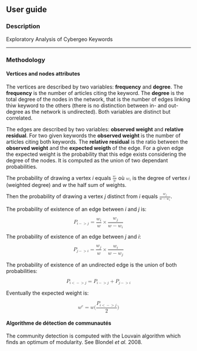 ## User guide

### Description
Exploratory Analysis of Cybergeo Keywords

------
### Methodology

#### Vertices and nodes attributes

The vertices are described by two variables: **frequency** and **degree**. The **frequency** is the number of articles citing the keyword. The **degree** is the total degree of the nodes in the network, that is the number of edges linking thiw keyword to the others (there is no distinction between in- and out- degree as the network is undirected). Both variables are distinct but correlated.
  
The edges are described by two variables: **observed weight** and **relative residual**. For two given keywords the **observed weight** is the number of articles citing both keywords. The **relative residual** is the ratio between the **observed weight** and the **expected weigth** of the edge. For a given edge the expected weight is the probability that this edge exists considering the degree of the nodes. It is computed as the union of two dependant probabilities.

The probability of drawing a vertex *i* equals <math xmlns="http://www.w3.org/1998/Math/MathML">
  <mfrac>
    <msub>
      <mi>w</mi>
      <mi>i</mi>
    </msub>
    <mi>w</mi>
  </mfrac>
</math> où <math xmlns="http://www.w3.org/1998/Math/MathML">
  <msub>
    <mi>w</mi>
    <mi>i</mi>
  </msub>
</math> is the degree of vertex *i* (weighted degree) and *w* the half sum of weights. 

Then the probability of drawing a vertex *j* distinct from *i* equals <math xmlns="http://www.w3.org/1998/Math/MathML">
  <mfrac>
    <msub>
      <mi>w</mi>
      <mi>j</mi>
    </msub>
    <mrow>
      <mi>w</mi>
      <mo>−</mo>
      <msub>
        <mi>w</mi>
        <mi>i</mi>
      </msub>
    </mrow>
  </mfrac>
</math>. 

The probability of existence of an edge between *i* and *j* is:

<math xmlns="http://www.w3.org/1998/Math/MathML" display="block">
  <msub>
    <mi>P</mi>
    <mrow class="MJX-TeXAtom-ORD">
      <mi>i</mi>
      <mo>&#x2212;<!-- − --></mo>
      <mo>&gt;</mo>
      <mi>j</mi>
    </mrow>
  </msub>
  <mo>=</mo>
  <mfrac>
    <msub>
      <mi>w</mi>
      <mi>i</mi>
    </msub>
    <mi>w</mi>
  </mfrac>
  <mo>&#x00D7;<!-- × --></mo>
  <mfrac>
    <msub>
      <mi>w</mi>
      <mi>j</mi>
    </msub>
    <mrow>
      <mi>w</mi>
      <mo>&#x2212;<!-- − --></mo>
      <msub>
        <mi>w</mi>
        <mi>i</mi>
      </msub>
    </mrow>
  </mfrac>
</math>

The probability of existence of an edge between *j* and *i*:

<math xmlns="http://www.w3.org/1998/Math/MathML" display="block">
  <msub>
    <mi>P</mi>
    <mrow class="MJX-TeXAtom-ORD">
      <mi>j</mi>
      <mo>&#x2212;<!-- − --></mo>
      <mo>&gt;</mo>
      <mi>i</mi>
    </mrow>
  </msub>
  <mo>=</mo>
  <mfrac>
    <msub>
      <mi>w</mi>
      <mi>j</mi>
    </msub>
    <mi>w</mi>
  </mfrac>
  <mo>&#x00D7;<!-- × --></mo>
  <mfrac>
    <msub>
      <mi>w</mi>
      <mi>i</mi>
    </msub>
    <mrow>
      <mi>w</mi>
      <mo>&#x2212;<!-- − --></mo>
      <msub>
        <mi>w</mi>
        <mi>j</mi>
      </msub>
    </mrow>
  </mfrac>
</math>

The probability of existence of an undirected edge is the union of both probabilities:

<math xmlns="http://www.w3.org/1998/Math/MathML" display="block">
  <msub>
    <mi>P</mi>
    <mrow class="MJX-TeXAtom-ORD">
      <mi>i</mi>
      <mo>&lt;</mo>
      <mo>&#x2212;<!-- − --></mo>
      <mo>&gt;</mo>
      <mi>j</mi>
    </mrow>
  </msub>
  <mo>=</mo>
  <msub>
    <mi>P</mi>
    <mrow class="MJX-TeXAtom-ORD">
      <mi>i</mi>
      <mo>&#x2212;<!-- − --></mo>
      <mo>&gt;</mo>
      <mi>j</mi>
    </mrow>
  </msub>
  <mo>+</mo>
  <msub>
    <mi>P</mi>
    <mrow class="MJX-TeXAtom-ORD">
      <mi>j</mi>
      <mo>&#x2212;<!-- − --></mo>
      <mo>&gt;</mo>
      <mi>i</mi>
    </mrow>
  </msub>
</math>

Eventually the expected weight is:

<math xmlns="http://www.w3.org/1998/Math/MathML" display="block">
  <msup>
    <mi>w</mi>
    <mrow class="MJX-TeXAtom-ORD">
      <mi>e</mi>
    </mrow>
  </msup>
  <mo>=</mo>
  <mi>w</mi>
  <mo stretchy="false">(</mo>
  <mfrac>
    <msub>
      <mi>P</mi>
      <mrow class="MJX-TeXAtom-ORD">
        <mi>i</mi>
        <mo>&lt;</mo>
        <mo>&#x2212;<!-- − --></mo>
        <mo>&gt;</mo>
        <mi>j</mi>
      </mrow>
    </msub>
    <mn>2</mn>
  </mfrac>
  <mo stretchy="false">)</mo>
</math>

#### Algorithme de détection de communautés

The community detection is computed with the Louvain algorithm which finds an optimum of modularity. See Blondel *et al.* 2008.


